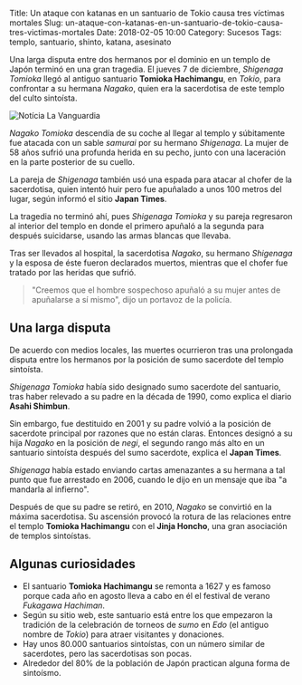 Title: Un ataque con katanas en un santuario de Tokio causa tres víctimas mortales
Slug: un-ataque-con-katanas-en-un-santuario-de-tokio-causa-tres-victimas-mortales
Date: 2018-02-05 10:00
Category: Sucesos
Tags: templo, santuario, shinto, katana, asesinato



Una larga disputa entre dos hermanos por el dominio en un templo de Japón terminó en una gran tragedia. El jueves 7 de diciembre, *Shigenaga Tomioka* llegó al antiguo santuario **Tomioka Hachimangu**, en *Tokio*, para confrontar a su hermana *Nagako*, quien era la sacerdotisa de este templo del culto sintoísta.

![Notícia La Vanguardia]({static}/images/un-ataque-con-katanas-en-un-santuario-de-tokio-causa-tres-victimas-mortales.jpg)

*Nagako Tomioka* descendía de su coche al llegar al templo y súbitamente fue atacada con un sable *samurai* por su hermano *Shigenaga*. La mujer de 58 años sufrió una profunda herida en su pecho, junto con una laceración en la parte posterior de su cuello.

La pareja de *Shigenaga* también usó una espada para atacar al chofer de la sacerdotisa, quien intentó huir pero fue apuñalado a unos 100 metros del lugar, según informó el sitio **Japan Times**.

La tragedia no terminó ahí, pues *Shigenaga Tomioka* y su pareja regresaron al interior del templo en donde el primero apuñaló a la segunda para después suicidarse, usando las armas blancas que llevaba.

Tras ser llevados al hospital, la sacerdotisa *Nagako*, su hermano *Shigenaga* y la esposa de éste fueron declarados muertos, mientras que el chofer fue tratado por las heridas que sufrió.

> "Creemos que el hombre sospechoso apuñaló a su mujer antes de apuñalarse a sí mismo", dijo un portavoz de la policía.

## Una larga disputa

De acuerdo con medios locales, las muertes ocurrieron tras una prolongada disputa entre los hermanos por la posición de sumo sacerdote del templo sintoísta.

*Shigenaga Tomioka* había sido designado sumo sacerdote del santuario, tras haber relevado a su padre en la década de 1990, como explica el diario **Asahi Shimbun**.

Sin embargo, fue destituido en 2001 y su padre volvió a la posición de sacerdote principal por razones que no están claras. Entonces designó a su hija *Nagako* en la posición de *negi*, el segundo rango más alto en un santuario sintoísta después del sumo sacerdote, explica el **Japan Times**.

*Shigenaga* había estado enviando cartas amenazantes a su hermana a tal punto que fue arrestado en 2006, cuando le dijo en un mensaje que iba "a mandarla al infierno".

Después de que su padre se retiró, en 2010, *Nagako* se convirtió en la máxima sacerdotisa. Su ascensión provocó la rotura de las relaciones entre el templo **Tomioka Hachimangu** con el **Jinja Honcho**, una gran asociación de templos sintoístas.

## Algunas curiosidades

* El santuario **Tomioka Hachimangu** se remonta a 1627 y es famoso porque cada año en agosto lleva a cabo en él el festival de verano *Fukagawa Hachiman*.
* Según su sitio web, este santuario está entre los que empezaron la tradición de la celebración de torneos de *sumo* en *Edo* (el antiguo nombre de *Tokio*) para atraer visitantes y donaciones.
* Hay unos 80.000 santuarios sintoístas, con un número similar de sacerdotes, pero las sacerdotisas son pocas.
* Alrededor del 80% de la población de Japón practican alguna forma de sintoísmo.
